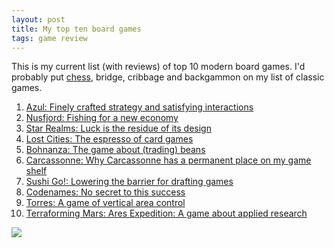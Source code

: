 ```yaml
---
layout: post
title: My top ten board games
tags: game review
---
```


This is my current list (with reviews) of top 10 modern board
games. I'd probably put [chess](/2021/01/03/chess-review.html),
bridge, cribbage and backgammon on my list of classic games.

1. [Azul: Finely crafted strategy and satisfying interactions](/2020/01/04/azul-review.html)
2. [Nusfjord: Fishing for a new economy](/2023/02/13/nusfjord.html)
3. [Star Realms: Luck is the residue of its design](/2022/12/30/star_realms.html)
4. [Lost Cities: The espresso of card games](/2021/12/07/lost_cities.html)
5. [Bohnanza: The game about (trading) beans](/2020/07/09/review-bohnanza-the-game-about-trading-beans.html)
6. [Carcassonne: Why Carcassonne has a permanent place on my game shelf](/2020/03/25/carcassonne-review.html)
7. [Sushi Go!: Lowering the barrier for drafting games](/2022/08/24/sushi_go.html)
8. [Codenames: No secret to this success](/2024/02/15/codenames.html)
9. [Torres: A game of vertical area control](/2023/10/02/torres.html)
10. [Terraforming Mars: Ares Expedition: A game about applied research](/2022/07/30/ares_expedition.html)

<a href="https://boardgamegeek.com/user/Ichthydion"><img src="https://boardgamegeek.com/jswidget.php?username=Ichthydion&numitems=10&header=1&text=title&images=medium&show=top10&imagesonly=1&imagepos=center&inline=1&domains%5B%5D=boardgame&imagewidget=1" border="0"/></a>

